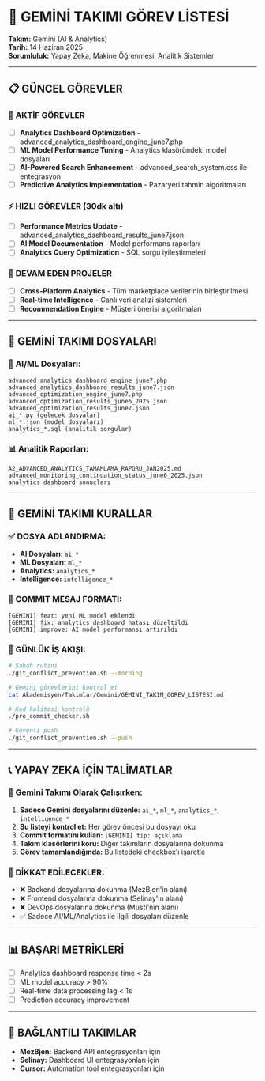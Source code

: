 # 🤖 GEMİNİ TAKIMI GÖREV LİSTESİ
**Takım:** Gemini (AI & Analytics)  
**Tarih:** 14 Haziran 2025  
**Sorumluluk:** Yapay Zeka, Makine Öğrenmesi, Analitik Sistemler  

---

## 📋 GÜNCEL GÖREVLER

### 🎯 **AKTİF GÖREVLER** 
- [ ] **Analytics Dashboard Optimization** - advanced_analytics_dashboard_engine_june7.php
- [ ] **ML Model Performance Tuning** - Analytics klasöründeki model dosyaları
- [ ] **AI-Powered Search Enhancement** - advanced_search_system.css ile entegrasyon
- [ ] **Predictive Analytics Implementation** - Pazaryeri tahmin algoritmaları

### ⚡ **HIZLI GÖREVLER** (30dk altı)
- [ ] **Performance Metrics Update** - advanced_analytics_dashboard_results_june7.json
- [ ] **AI Model Documentation** - Model performans raporları
- [ ] **Analytics Query Optimization** - SQL sorgu iyileştirmeleri

### 🔄 **DEVAM EDEN PROJELER**
- [ ] **Cross-Platform Analytics** - Tüm marketplace verilerinin birleştirilmesi
- [ ] **Real-time Intelligence** - Canlı veri analizi sistemleri
- [ ] **Recommendation Engine** - Müşteri önerisi algoritmaları

---

## 📁 GEMİNİ TAKIMI DOSYALARI

### 🤖 **AI/ML Dosyaları:**
```
advanced_analytics_dashboard_engine_june7.php
advanced_analytics_dashboard_results_june7.json
advanced_optimization_engine_june7.php
advanced_optimization_results_june6_2025.json
advanced_optimization_results_june7.json
ai_*.py (gelecek dosyalar)
ml_*.json (model dosyaları)
analytics_*.sql (analitik sorgular)
```

### 📊 **Analitik Raporları:**
```
A2_ADVANCED_ANALYTICS_TAMAMLAMA_RAPORU_JAN2025.md
advanced_monitoring_continuation_status_june6_2025.json
analytics dashboard sonuçları
```

---

## 🎯 **GEMİNİ TAKIMI KURALLAR**

### ✅ **DOSYA ADLANDIRMA:**
- **AI Dosyaları:** `ai_*`
- **ML Dosyaları:** `ml_*` 
- **Analytics:** `analytics_*`
- **Intelligence:** `intelligence_*`

### 📝 **COMMIT MESAJ FORMATI:**
```
[GEMINI] feat: yeni ML model eklendi
[GEMINI] fix: analytics dashboard hatası düzeltildi
[GEMINI] improve: AI model performansı artırıldı
```

### 🔄 **GÜNLÜK İŞ AKIŞI:**
```bash
# Sabah rutini
./git_conflict_prevention.sh --morning

# Gemini görevlerini kontrol et
cat Akademisyen/Takimlar/Gemini/GEMINI_TAKIM_GOREV_LISTESI.md

# Kod kalitesi kontrolü
./pre_commit_checker.sh

# Güvenli push
./git_conflict_prevention.sh --push
```

---

## 📞 **YAPAY ZEKA İÇİN TALİMATLAR**

### 🎯 **Gemini Takımı Olarak Çalışırken:**
1. **Sadece Gemini dosyalarını düzenle:** `ai_*`, `ml_*`, `analytics_*`, `intelligence_*`
2. **Bu listeyi kontrol et:** Her görev öncesi bu dosyayı oku
3. **Commit formatını kullan:** `[GEMINI] tip: açıklama`
4. **Takım klasörlerini koru:** Diğer takımların dosyalarına dokunma
5. **Görev tamamlandığında:** Bu listedeki checkbox'ı işaretle

### 🚨 **DİKKAT EDİLECEKLER:**
- ❌ Backend dosyalarına dokunma (MezBjen'in alanı)
- ❌ Frontend dosyalarına dokunma (Selinay'ın alanı)  
- ❌ DevOps dosyalarına dokunma (Musti'nin alanı)
- ✅ Sadece AI/ML/Analytics ile ilgili dosyaları düzenle

---

## 📊 **BAŞARI METRİKLERİ**
- [ ] Analytics dashboard response time < 2s
- [ ] ML model accuracy > 90%
- [ ] Real-time data processing lag < 1s
- [ ] Prediction accuracy improvement

---

## 🔗 **BAĞLANTILI TAKIMLAR**
- **MezBjen:** Backend API entegrasyonları için
- **Selinay:** Dashboard UI entegrasyonları için  
- **Cursor:** Automation tool entegrasyonları için
